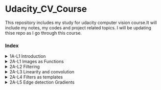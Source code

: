 # Udacity_CV_Course
This repository includes my study for udacity computer vision course.It will include my notes, my codes and project related topics. I will be updating thise repo as I go through this course.

### Index
<details>
<summary> 1A-L1 Introduction</summary>
  
- [Notes](1AL1_Introduction/notes.md)
</details>
<details>
<summary> 2A-L1 Images as Functions</summary>


- [Notes](2AL1_Images_as_Functions/notes.md)
</details>
<details>
<summary> 2A-L2 Filtering</summary>


- [Notes](2AL2_Filtering/notes.md)
</details>
<details>
<summary> 2A-L3 Linearity and convolution</summary>


- [Notes](2AL3_Linearity_and_convolution/notes.md)
</details>
<details>
<summary> 2A-L4 Filters as templates</summary>


- [Notes](2AL4_Filters_as_templates/notes.md)
</details>
<details>
<summary> 2A-L5 Edge detection Gradients</summary>


- [Notes](2AL5_Edge_detection_Gradients/notes.md)
</details>
